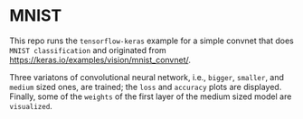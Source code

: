 # MNIST
This repo runs the `tensorflow-keras` example for a simple convnet that does `MNIST classification` and originated from https://keras.io/examples/vision/mnist_convnet/.

Three variatons of convolutional neural network, i.e., `bigger`, `smaller`, and `medium` sized ones, are trained; the `loss` and `accuracy` plots are displayed.
Finally, some of the `weights` of the first layer of the medium sized model are `visualized`.
